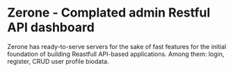 # Zerone - Complated admin Restful API dashboard

Zerone has ready-to-serve servers for the sake of fast features for the initial foundation of building Reastfull API-based applications. Among them: login, register, CRUD user profile biodata.
